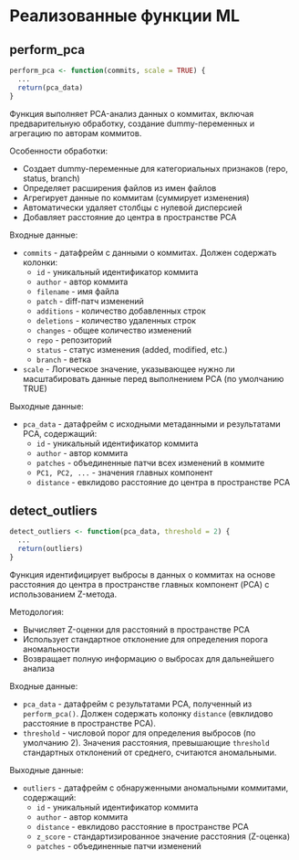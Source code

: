 # Реализованные функции ML

## **perform_pca**
```R
perform_pca <- function(commits, scale = TRUE) {
  ... 
  return(pca_data)
}
```
Функция выполняет PCA-анализ данных о коммитах, включая предварительную обработку, создание dummy-переменных и агрегацию по авторам коммитов.

Особенности обработки:
- Создает dummy-переменные для категориальных признаков (repo, status, branch)
- Определяет расширения файлов из имен файлов
- Агрегирует данные по коммитам (суммирует изменения)
- Автоматически удаляет столбцы с нулевой дисперсией
- Добавляет расстояние до центра в пространстве PCA

Входные данные:
- `commits` - датафрейм с данными о коммитах. Должен содержать колонки:
   - `id` - уникальный идентификатор коммита
   - `author` - автор коммита
   - `filename` - имя файла
   - `patch` - diff-патч изменений
   - `additions` - количество добавленных строк
   - `deletions` - количество удаленных строк
   - `changes` - общее количество изменений
   - `repo` - репозиторий
   - `status` - статус изменения (added, modified, etc.)
   - `branch` - ветка
- `scale` - Логическое значение, указывающее нужно ли масштабировать данные перед выполнением PCA (по умолчанию TRUE)

Выходные данные: 
- `pca_data` - датафрейм с исходными метаданными и результатами PCA, содержащий:
   - `id` - уникальный идентификатор коммита
   - `author` - автор коммита
   - `patches` - объединенные патчи всех изменений в коммите
   - `PC1, PC2, ...` - значения главных компонент
   - `distance` - евклидово расстояние до центра в пространстве PCA

## **detect_outliers**
```R
detect_outliers <- function(pca_data, threshold = 2) {
  ...
  return(outliers)
}
```

Функция идентифицирует выбросы в данных о коммитах на основе расстояния до центра в пространстве главных компонент (PCA) с использованием Z-метода.

Методология:
- Вычисляет Z-оценки для расстояний в пространстве PCA
- Использует стандартное отклонение для определения порога аномальности
- Возвращает полную информацию о выбросах для дальнейшего анализа

Входные данные: 
- `pca_data` - датафрейм с результатами PCA, полученный из `perform_pca()`. Должен содержать колонку `distance` (евклидово расстояние в пространстве PCA).
- `threshold` -  числовой порог для определения выбросов (по умолчанию 2). Значения расстояния, превышающие `threshold` стандартных отклонений от среднего, считаются аномальными.

Выходные данные: 
- `outliers` - датафрейм с обнаруженными аномальными коммитами, содержащий:
   - `id` - уникальный идентификатор коммита
   - `author` - автор коммита
   - `distance` - евклидово расстояние в пространстве PCA
   - `z_score` - стандартизированное значение расстояния (Z-оценка)
   - `patches` - объединенные патчи изменений